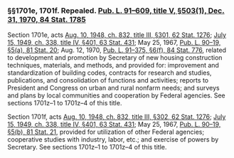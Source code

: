 ### §§1701e, 1701f. Repealed. [Pub. L. 91–609, title V, §503(1), Dec. 31, 1970, 84 Stat. 1785](/statviewer.htm?volume=84&page=1785) ###

Section 1701e, acts [Aug. 10, 1948, ch. 832, title III, §301, 62 Stat. 1276](/statviewer.htm?volume=62&page=1276); [July 15, 1949, ch. 338, title IV, §401, 63 Stat. 431](/statviewer.htm?volume=63&page=431); May 25, 1967, [Pub. L. 90–19, §5(a), 81 Stat. 20](/statviewer.htm?volume=81&page=20); Aug. 12, 1970, [Pub. L. 91–375, §6(f), 84 Stat. 776](/statviewer.htm?volume=84&page=776), related to development and promotion by Secretary of new housing construction techniques, materials, and methods, and provided for: improvement and standardization of building codes, contracts for research and studies, publications, and consolidation of functions and activities; reports to President and Congress on urban and rural nonfarm needs; and surveys and plans by local communities and cooperation by Federal agencies. See sections 1701z–1 to 1701z–4 of this title.

Section 1701f, acts [Aug. 10, 1948, ch. 832, title III, §302, 62 Stat. 1276](/statviewer.htm?volume=62&page=1276); [July 15, 1949, ch. 338, title IV, §401, 63 Stat. 431](/statviewer.htm?volume=63&page=431); May 25, 1967, [Pub. L. 90–19, §5(b), 81 Stat. 21](/statviewer.htm?volume=81&page=21), provided for utilization of other Federal agencies; cooperative studies with industry, labor, etc.; and exercise of powers by Secretary. See sections 1701z–1 to 1701z–4 of this title.